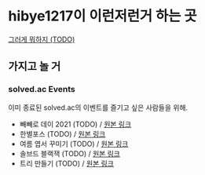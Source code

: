 # hibye1217이 이런저런거 하는 곳
[그러게 뭐하지 (TODO)](hibye1217.github.io)

## 가지고 놀 거

### solved.ac Events
이미 종료된 solved.ac의 이벤트를 즐기고 싶은 사람들을 위해.
- 빼빼로 데이 2021 (TODO) / [원본 링크](https://solved.ac/event/211111)
- 한별포스 (TODO) / [원본 링크](https://solved.ac/event/220401)
- 여름 엽서 꾸미기 (TODO) / [원본 링크](https://solved.ac/event/220626)
- 솔브드 블랙잭 (TODO) / [원본 링크](https://solved.ac/event/220802)
- 트리 만들기 (TODO) / [원본 링크](https://solved.ac/event/221215)